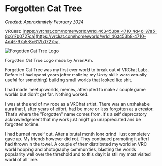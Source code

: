 # Forgotten Cat Tree
*Created: Approximately February 2024*

VRChat: [https://vrchat.com/home/world/wrld_463453b8-4710-4d46-97a5-8c617b0727ca](https://vrchat.com/home/world/wrld_463453b8-4710-4d46-97a5-8c617b0727ca)

![Forgotten Cat Tree Logo](./img/ForgottenCatTree.png "Forgotten Cat Tree Logo")

Forgotten Cat Tree Logo made by ArranAsh.

Forgotten Cat Tree was my first ever world to break out of VRChat Labs. Before it I had spend years (after realizing my Unity skills were actually useful for something) building small worlds that looked like shit. 

I had made meetup worlds, memes, attempted to make a couple game worlds but didn't get far. Nothing worked.

I was at the end of my rope as a VRChat artist. There was an unshakable aura that I, after years of effort, had be more or less forgotten as a creator. That's where the "Forgotten" name comes from. It's a self deprecatory acknowledgement that my work just might go unappreciated and be forgotten to time.

I had burned myself out. After a brutal month long grind I just completely gave up. My friends however did not. They continued promoting it after I had thrown in the towel. A couple of them distributed my world on VRC world hopping and photography communities, blasting the worlds popularity well over the threshold and to this day it is still my most visited world of all time.
